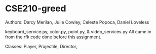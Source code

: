 # CSE210-greed

Authors: Darcy Merilan, Julie Cowley, Celeste Popoca, Daniel Loveless

keyboard_service.py,
color.py,
point.py,
& video_services.py
All came in from the rfk code done before this assignment.

Classes:
Player,
Projectile,
Director,
